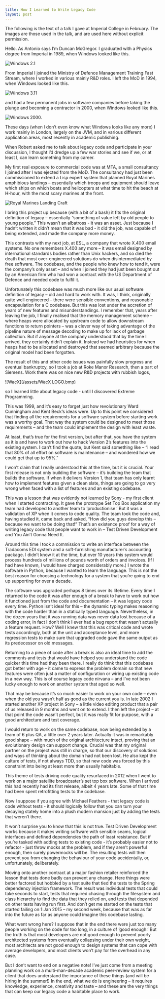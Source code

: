 ```yaml
---
title: How I Learned to Write Legacy Code
layout: post
---
```


The following is the text of a talk I gave at Imperial College in February. The images are those used in the talk, and are used here without explicit permission.

Hello. As Antonio says I’m Duncan McGregor. I graduated with a Physics degree from Imperial in 1989, when Windows looked like this.

![Windows 2.1](https://upload.wikimedia.org/wikipedia/en/8/8f/Windows_2.1.png)

From Imperial I joined the Ministry of Defence Management Training Fast Stream, where I worked in various mainly R&D roles. I left the MoD in 1994, when Windows looked like this.

 ![Windows 3.11](https://upload.wikimedia.org/wikipedia/en/7/73/Windows_3.11_workspace.png)

 and had a few permanent jobs in software companies before taking the plunge and becoming a contractor in 2000, when Windows looked like this.

 ![Windows 2000](http://q2.rlogin.dk/sites/windows-2000-advanced-server/1.png).

These days (when I don’t even know what Windows looks like any more) I work mainly in London, largely on the JVM, and in various different application areas, most recently in academic publishing.

When Robert asked me to talk about legacy code and participate in your discussion, I thought I’d dredge up a few war stories and see if we, or at least I, can learn something from my career.

My first real exposure to commercial code was at MTA, a small consultancy I joined after I was ejected from the MoD. The consultancy had just been commissioned to extend a Lisp expert system that planned Royal Marines amphibious landings – essentially which troops and equipment should leave which ships on which boats and helicopters at what time to hit the beach at H-hour, with the most scary marines at the front.

![Royal Marines Landing Craft](http://www.royalnavy.mod.uk/~/media/royal%20navy%20responsive/images/news/royal%20marines/general%20royal%20marine%20photos/140527%20last%20phase%201664/fx140126002.jpg?mh=447&mw=980&thn=0)

I bring this project up because (with a bit of a bash) it fits the original definition of legacy – essentially “something of value left by old people to young people.” This wasn’t an albatross - it was an asset. Just because I hadn’t written it didn’t mean that it was bad - it did the job, was capable of being extended, and made the company more money.

This contrasts with my next job, at ESL, a company that wrote X.400 email systems. No one remembers X.400 any more – it was email designed by international standards bodies rather than Unix hackers, and so died the death that most over-engineered solutions do when disintermediated by free software. The codebase, and the people who knew how to tend it, were the company’s only asset – and when I joined they had just been bought out by an American firm who had won a contract with the US Department of Defence and needed code to fulfil it.

Unfortunately this codebase was much more like our usual software definition of legacy – old and hard to work with. It was, I think, originally quite well engineered – there were sensible conventions, and reasonable encapsulation for a C codebase. But this was lost under the accretion of years of new features and misunderstandings. I remember that, years after leaving the job, I finally realised that the memory management scheme – where heaps were allocated by upstream code to allow downstream functions to return pointers – was a clever way of taking advantage of the pipeline nature of message decoding to make up for lack of garbage collection. But if anyone at the company understood that by the time I arrived, they certainly didn’t explain it. Instead we had heuristics for when heaps had to be allocated and destroyed that seemed arbitrary because the original model had been forgotten.

The result of this and other code issues was painfully slow progress and eventual bankruptcy, so I took a job at Roke Manor Research, then a part of Siemens. Work there was on nice new R&D projects with rubbish logos,

![WacX](/assets/WacX LOGO.bmp)

so I learned little about legacy code - until I discovered Extreme Programming.

This was 1999, and it’s easy to forget just how revolutionary Ward Cunningham and Kent Beck‘s ideas were. Up to this point we considered that finding all the requirements for a software system before starting work was a worthy goal. That way the system could be designed to meet those requirements – and the team could implement the design with least waste.

At least, that’s true for the first version, but after that, you have the system as it is and have to work out how to hack Version 2’s features into the existing system. I can’t find the quote, but Kent said something like – “I read that 80% of all effort on software is maintenance – and wondered how we could get that up to 95%.”

I won’t claim that I really understood this at the time, but it is crucial. Your first release is not only building the software – it’s building the team that builds the software. If when it delivers Version 1, that team has only learnt how to implement features given a clean slate, things are going to go very wrong when faced with a list of features and an existing codebase.

This was a lesson that was evidently not learned by Sony - my first client when I started contracting. It gave the prototype Set Top Box application my team had developed to another team to ‘productionise.’  But it was a validation of XP when it comes to code quality. The team took the code and, having studied it, came back and asked, “How did you guys develop this – because we want to be doing that!” That’s an existence proof for a way of writing legacy code that people want to work in – Test Driven Development and You Ain’t Gonna Need It.

Around this time I took a commission to write an interface between the Tradacoms EDI system and a soft-furnishing manufacturer’s accounting package. I didn’t know it at the time, but over 10 years this system would process hundreds of millions of pounds worth of orders and invoices. (If I had have known, I would have charged considerably more.) I wrote the software in Python, because I wanted to learn the language. This is not the best reason for choosing a technology for a system that you’re going to end up supporting for over a decade.

The software was upgraded perhaps 8 times over its lifetime. Every time I returned to the code it was after enough of a break to have to work out how it functioned just from the code and documentation – it was legacy code every time. Python isn’t ideal for this – the dynamic typing makes reasoning with the code harder than in a statically typed language. Nevertheless, in the dozen years that it was running data was never data lost because of a coding error, in fact I don’t think I ever had a bug report that wasn’t actually a feature request. How? Well I knew that this was critical code and wrote tests accordingly, both at the unit and acceptance level, and more regression tests to make sure that upgraded code gave the same output as its predecessor on old messages.


Returning to a piece of code after a break is also an ideal time to add the comments and tests that would have helped you understand the code quicker this time had they been there. I really do think that this codebase got better with age – it came to express the problem domain so that new features were often just a matter of configuration or wiring up existing code in a new way. This is of course legacy code nirvana – and I’ve not been lucky enough to work on another system that aged so well.

That may be because it’s so much easier to work on your own code – even when the old you wasn’t half as good as the current you is. In late 2002 I started another XP project in Sony – a little video editing product that a pair of us released in 9 months and went on to extend. I then left the project – at that point the code wasn’t perfect, but it was really fit for purpose, with a good architecture and test coverage.

I would return to work on the same codebase, now being extended by a team of 6 plus QA, a little over 2 years later. Actually it was in remarkably good shape – with much of the original architecture intact, proving that an evolutionary design can support change. Crucial was that my original partner on the project was still in charge, so that our discovery of solutions and ways of thinking about the domain had not been lost. He also kept the culture of tests, if not always TDD, so that new code was forced by this constraint into being at least more than usually habitable.

This theme of tests driving code quality resurfaced in 2012 when I went to work on a major satellite broadcaster’s set top box software. When I arrived this had recently had its first release, albeit 4 years late. Some of that time had been spent retrofitting tests to the codebase.

Now I suppose if you agree with Michael Feathers - that legacy code is code without tests - it should logically follow that you can turn your decaying stately home into a plush modern mansion just by adding the tests that weren’t there.

It won’t surprise you to know that this is not true. Test Driven Development works because it makes writing software with sensible seams, logical interfaces and defined dependencies the path of least resistance. But if you’re tasked with adding tests to existing code - it’s probably easier not to refactor - just throw mocks at the problem, and if they aren’t powerful enough, then surely powermocks will be. The resulting tests will then prevent you from changing the behaviour of your code accidentally, or, unfortunately, deliberately.

Moving onto another contract at a major fashion retailer reinforced the lesson that tests done badly can prevent any change. Here things were better factored but hobbled by a test suite that tied the tests to the Spring dependency injection framework. The result was individual tests that could take seconds to start, tests that required chasing through the filesystem and class hierarchy to find the data that they relied on, and tests that depended on other tests having run first. And don’t get me started on the tests that started failing on 1 Jan 2015 – my second week, because that was as far into the future as far as anyone could imagine this codebase lasting.

What went wrong here? I suppose that in the end there were just too many people working on the code for too long, in a culture of ‘good enough.’ But the truth is that most developers are not good enough to prevent poorly architected systems from eventually collapsing under their own weight, most architects are not good enough to design systems that can cope with average developers, and most clients won’t pay for the overhead in any case.

But I don’t want to end on a negative note! I’ve just come from a meeting planning work on a multi-man-decade academic peer-review system for a client that does understand the importance of these things (and will be hiring in the summer!) In the end, what we do is engineering – it requires knowledge, experience, creativity and taste – and these are the very things that can keep our legacy code a habitable place to work.